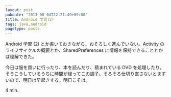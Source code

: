 ```yaml
---
layout: post
pubdate: "2013-08-04T22:21:49+09:00"
title: Android 学習(2)
tags: java,android
pagetype: posts
---
```

Android 学習 (2) とか書いておきながら、おそろしく進んでいない。Activity のライフサイクルの概要とか、SharedPreferences に情報を保持できることとかは理解できた。

今日は服を買いに行ったり、本を読んだり、積まれている DVD を処理したり。そうこうしているうちに時間が経ってこの調子。そろそろ仕切り直さないとまずいので、明日は早起きする。明日こそは。

4 min.
